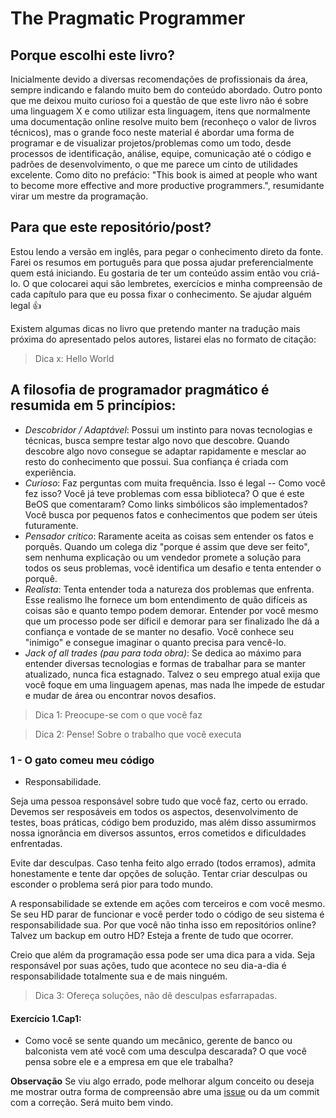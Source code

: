 # The Pragmatic Programmer

## Porque escolhi este livro?
Inicialmente devido a diversas recomendações de profissionais da área, sempre indicando e falando muito bem do conteúdo abordado. Outro ponto que me deixou muito curioso foi a questão de que este livro não é sobre uma linguagem X e como utilizar esta linguagem, itens que normalmente uma documentação online resolve muito bem (reconheço o valor de livros técnicos), mas o grande foco neste material é abordar uma forma de programar e de visualizar projetos/problemas como um todo, desde processos de identificação, análise, equipe, comunicação até o código e padrões de desenvolvimento, o que me parece um cinto de utilidades excelente. Como dito no prefácio: "This book is aimed at people who want to become more effective and more productive programmers.", resumidante virar um mestre da programação.

## Para que este repositório/post?

Estou lendo a versão em inglês, para pegar o conhecimento direto da fonte. Farei os resumos em português para que possa ajudar preferencialmente quem está iniciando. Eu gostaria de ter um conteúdo assim então vou criá-lo. O que colocarei aqui são lembretes, exercícios e minha compreensão de cada capítulo para que eu possa fixar o conhecimento. Se ajudar alguém legal 👍

Existem algumas dicas no livro que pretendo manter na tradução mais próxima do apresentado pelos autores, listarei elas no formato de citação:

> Dica x: Hello World

## A filosofia de programador pragmático é resumida em 5 princípios:

- *Descobridor / Adaptável*: Possui um instinto para novas tecnologias e técnicas, busca sempre testar algo novo que descobre. Quando descobre algo novo consegue se adaptar rapidamente e mesclar ao resto do conhecimento que possui. Sua confiança é criada com experiência.
- *Curioso*: Faz perguntas com muita frequência. Isso é legal -- Como você fez isso? Você já teve problemas com essa biblioteca? O que é este BeOS que comentaram? Como links simbólicos são implementados? Você busca por pequenos fatos e conhecimentos que podem ser úteis futuramente.
- *Pensador crítico*: Raramente aceita as coisas sem entender os fatos e porquês. Quando um colega diz "porque é assim que deve ser feito", sem nenhuma explicação ou um vendedor promete a solução para todos os seus problemas, você identifica um desafio e tenta entender o porquê.
- *Realista*: Tenta entender toda a natureza dos problemas que enfrenta. Esse realismo lhe fornece um bom entendimento de quão difíceis as coisas são e quanto tempo podem demorar. Entender por você mesmo que um processo pode ser díficil e demorar para ser finalizado lhe dá a confiança e vontade de se manter no desafio. Você conhece seu "inimigo" e consegue imaginar o quanto precisa para vencê-lo.
- *Jack of all trades (pau para toda obra)*: Se dedica ao máximo para entender diversas tecnologias e formas de trabalhar para se manter atualizado, nunca fica estagnado. Talvez o seu emprego atual exija que você foque em uma linguagem apenas, mas nada lhe impede de estudar e mudar de área ou encontrar novos desafios.

> Dica 1: Preocupe-se com o que você faz

> Dica 2: Pense! Sobre o trabalho que você executa

### 1 - O gato comeu meu código

- Responsabilidade.

Seja uma pessoa responsável sobre tudo que você faz, certo ou errado. Devemos ser resposáveis em todos os aspectos, desenvolvimento de testes, boas práticas, código bem produzido, mas além disso assumirmos nossa ignorância em diversos assuntos, erros cometidos e dificuldades enfrentadas. 

Evite dar desculpas. Caso tenha feito algo errado (todos erramos), admita honestamente e tente dar opções de solução. Tentar criar desculpas ou esconder o problema será pior para todo mundo.

A responsabilidade se extende em ações com terceiros e com você mesmo. Se seu HD parar de funcionar e você perder todo o código de seu sistema é responsabilidade sua. Por que você não tinha isso em repositórios online? Talvez um backup em outro HD? Esteja a frente de tudo que ocorrer.

Creio que além da programação essa pode ser uma dica para a vida. Seja responsável por suas ações, tudo que acontece no seu dia-a-dia é responsabilidade totalmente sua e de mais ninguém.

> Dica 3: Ofereça soluções, não dê desculpas esfarrapadas.

#### Exercício 1.Cap1:
- Como você se sente quando um mecânico, gerente de banco ou balconista vem até você com uma desculpa descarada? O que você pensa sobre ele e a empresa em que ele trabalha?

**Observação**
Se viu algo errado, pode melhorar algum conceito ou deseja me mostrar outra forma de compreensão abre uma [issue](/issues) ou da um commit com a correção. Será muito bem vindo.